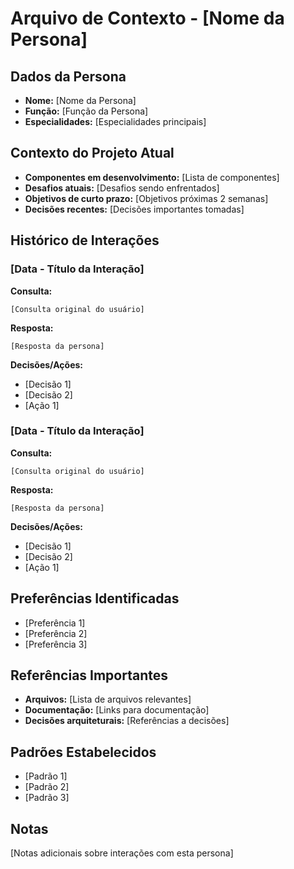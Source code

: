 # Arquivo de Contexto - [Nome da Persona]

## Dados da Persona
- **Nome:** [Nome da Persona]
- **Função:** [Função da Persona]
- **Especialidades:** [Especialidades principais]

## Contexto do Projeto Atual
- **Componentes em desenvolvimento:** [Lista de componentes]
- **Desafios atuais:** [Desafios sendo enfrentados]
- **Objetivos de curto prazo:** [Objetivos próximas 2 semanas]
- **Decisões recentes:** [Decisões importantes tomadas]

## Histórico de Interações

### [Data - Título da Interação]
**Consulta:**
```
[Consulta original do usuário]
```

**Resposta:**
```
[Resposta da persona]
```

**Decisões/Ações:**
- [Decisão 1]
- [Decisão 2]
- [Ação 1]

### [Data - Título da Interação]
**Consulta:**
```
[Consulta original do usuário]
```

**Resposta:**
```
[Resposta da persona]
```

**Decisões/Ações:**
- [Decisão 1]
- [Decisão 2]
- [Ação 1]

## Preferências Identificadas
- [Preferência 1]
- [Preferência 2]
- [Preferência 3]

## Referências Importantes
- **Arquivos:** [Lista de arquivos relevantes]
- **Documentação:** [Links para documentação]
- **Decisões arquiteturais:** [Referências a decisões]

## Padrões Estabelecidos
- [Padrão 1]
- [Padrão 2]
- [Padrão 3]

## Notas
[Notas adicionais sobre interações com esta persona] 